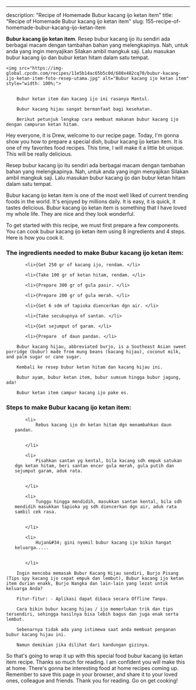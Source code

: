 ---
description: "Recipe of Homemade Bubur kacang ijo ketan item"
title: "Recipe of Homemade Bubur kacang ijo ketan item"
slug: 155-recipe-of-homemade-bubur-kacang-ijo-ketan-item

<p>
	<strong>Bubur kacang ijo ketan item</strong>. 
	Resep bubur kacang ijo itu sendiri ada berbagai macam dengan tambahan bahan yang melengkapinya. Nah, untuk anda yang ingin menyajikan Silakan ambil mangkuk saji. Lalu masukan bubur kacang ijo dan bubur ketan hitam dalam satu tempat.
</p>
<p>
	
	<img src="https://img-global.cpcdn.com/recipes/11e5b14ac65b5c0d/680x482cq70/bubur-kacang-ijo-ketan-item-foto-resep-utama.jpg" alt="Bubur kacang ijo ketan item" style="width: 100%;">
	
	
		Bubur ketan item dan kacang ijo ini rasanya Mantul.
	
		Bubur kacang hijau sangat bermanfaat bagi kesehatan.
	
		Berikut petunjuk lengkap cara membuat makanan bubur kacang ijo dengan campuran ketan hitam.
	
</p>
<p>
	Hey everyone, it is Drew, welcome to our recipe page. Today, I'm gonna show you how to prepare a special dish, bubur kacang ijo ketan item. It is one of my favorites food recipes. This time, I will make it a little bit unique. This will be really delicious.
</p>
	
<p>
	Resep bubur kacang ijo itu sendiri ada berbagai macam dengan tambahan bahan yang melengkapinya. Nah, untuk anda yang ingin menyajikan Silakan ambil mangkuk saji. Lalu masukan bubur kacang ijo dan bubur ketan hitam dalam satu tempat.
</p>
<p>
	Bubur kacang ijo ketan item is one of the most well liked of current trending foods in the world. It's enjoyed by millions daily. It is easy, it is quick, it tastes delicious. Bubur kacang ijo ketan item is something that I have loved my whole life. They are nice and they look wonderful.
</p>

<p>
To get started with this recipe, we must first prepare a few components. You can cook bubur kacang ijo ketan item using 8 ingredients and 4 steps. Here is how you cook it.
</p>

<h3>The ingredients needed to make Bubur kacang ijo ketan item:</h3>

<ol>
	
		<li>{Get 250 gr of kacang ijo, rendam. </li>
	
		<li>{Take 100 gr of ketan hitam, rendam. </li>
	
		<li>{Prepare 300 gr of gula pasir. </li>
	
		<li>{Prepare 200 gr of gula merah. </li>
	
		<li>{Get 6 sdm of tapioka diencerkan dgn air. </li>
	
		<li>{Take secukupnya of santan. </li>
	
		<li>{Get sejumput of garam. </li>
	
		<li>{Prepare  of daun pandan. </li>
	
</ol>
<p>
	
		Bubur kacang hijau, abbreviated burjo, is a Southeast Asian sweet porridge (bubur) made from mung beans (kacang hijau), coconut milk, and palm sugar or cane sugar.
	
		Kembali ke resep bubur ketan hitam dan kacang hijau ini.
	
		Bubur ayam, bubur ketan item, bubur sumsum hingga bubur jagung, ada!
	
		Bubur ketan item campur kacang ijo pake es.
	
</p>

<h3>Steps to make Bubur kacang ijo ketan item:</h3>

<ol>
	
		<li>
			Rebus kacang ijo dn ketan hitam dgn menambahkan daun pandan.
			
			
		</li>
	
		<li>
			Pisahkan santan yg kental, bila kacang sdh empuk satukan dgn ketan hitam, beri santan encer gula merah, gula putih dan sejumput garam, aduk rata.
			
			
		</li>
	
		<li>
			Tunggu hingga mendidih, masukkan santan kental, bila sdh mendidih masukkan tapioka yg sdh diencerkan dgn air, aduk rata sambil cek rasa.
			
			
		</li>
	
		<li>
			Hujan&#34; gini nyemil bubur kacang ijo bikin hangat keluarga.....
			
			
		</li>
	
</ol>

<p>
	
		Ingin mencoba memasak Bubur Kacang Hijau sendiri, Burjo Pisang (Tips spy kacang ijo cepat empuk dan lembut), Bubur kacang ijo ketan item durian enakk, Burjo Nangka dan lain-lain yang lezat untuk keluarga Anda?
	
		Fitur-fitur: - Aplikasi dapat dibaca secara Offline Tanpa.
	
		Cara bikin bubur kacang hijau / ijo memerlukan trik dan tips tersendiri, sehingga hasilnya bisa lebih bagus dan juga enak serta lembut.
	
		Sebenarnya tidak ada yang istimewa saat anda membuat penganan bubur kacang hijau ini.
	
		Namun demikian jika dilihat dari kandungan gizinya.
	
</p>

<p>
	So that's going to wrap it up with this special food bubur kacang ijo ketan item recipe. Thanks so much for reading. I am confident you will make this at home. There's gonna be interesting food at home recipes coming up. Remember to save this page in your browser, and share it to your loved ones, colleague and friends. Thank you for reading. Go on get cooking!
</p>
